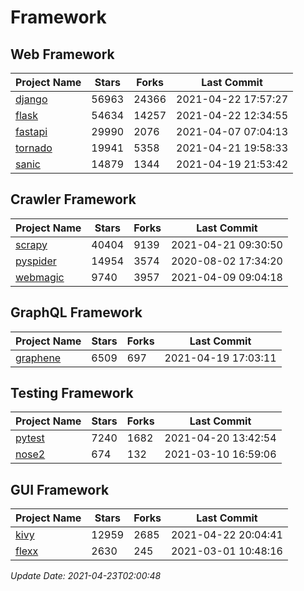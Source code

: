 # Framework

## Web Framework
| Project Name | Stars | Forks | Last Commit |
| ------------ | ----- | ----- | ----------- |
| [django](https://github.com/django/django) | 56963 | 24366 | 2021-04-22 17:57:27 |
| [flask](https://github.com/pallets/flask) | 54634 | 14257 | 2021-04-22 12:34:55 |
| [fastapi](https://github.com/tiangolo/fastapi) | 29990 | 2076 | 2021-04-07 07:04:13 |
| [tornado](https://github.com/tornadoweb/tornado) | 19941 | 5358 | 2021-04-21 19:58:33 |
| [sanic](https://github.com/sanic-org/sanic) | 14879 | 1344 | 2021-04-19 21:53:42 |

## Crawler Framework
| Project Name | Stars | Forks | Last Commit |
| ------------ | ----- | ----- | ----------- |
| [scrapy](https://github.com/scrapy/scrapy) | 40404 | 9139 | 2021-04-21 09:30:50 |
| [pyspider](https://github.com/binux/pyspider) | 14954 | 3574 | 2020-08-02 17:34:20 |
| [webmagic](https://github.com/code4craft/webmagic) | 9740 | 3957 | 2021-04-09 09:04:18 |

## GraphQL Framework
| Project Name | Stars | Forks | Last Commit |
| ------------ | ----- | ----- | ----------- |
| [graphene](https://github.com/graphql-python/graphene) | 6509 | 697 | 2021-04-19 17:03:11 |

## Testing Framework
| Project Name | Stars | Forks | Last Commit |
| ------------ | ----- | ----- | ----------- |
| [pytest](https://github.com/pytest-dev/pytest) | 7240 | 1682 | 2021-04-20 13:42:54 |
| [nose2](https://github.com/nose-devs/nose2) | 674 | 132 | 2021-03-10 16:59:06 |

## GUI Framework
| Project Name | Stars | Forks | Last Commit |
| ------------ | ----- | ----- | ----------- |
| [kivy](https://github.com/kivy/kivy) | 12959 | 2685 | 2021-04-22 20:04:41 |
| [flexx](https://github.com/flexxui/flexx) | 2630 | 245 | 2021-03-01 10:48:16 |

*Update Date: 2021-04-23T02:00:48*